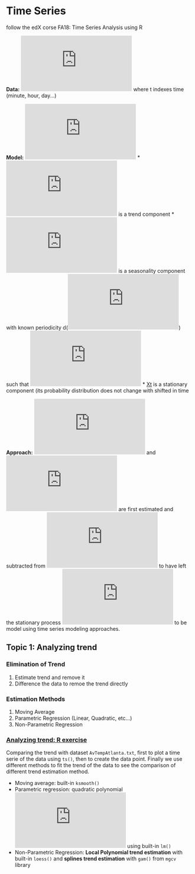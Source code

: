 # Time Series
follow the edX corse FA18: Time Series Analysis using R

  **Data:** ![Y_t](https://latex.codecogs.com/gif.latex?Y_t) where t indexes time (minute, hour, day...)

  **Model:** ![model](https://latex.codecogs.com/gif.latex?Y_t%3Dm_t&plus;s_t&plus;X_t)
    * ![mt](https://latex.codecogs.com/gif.latex?m_t) is a trend component
    * ![st](https://latex.codecogs.com/gif.latex?s_t) is a seasonality component with known periodicity d(![dforum](https://latex.codecogs.com/gif.latex?s_t%3Ds_%7Bt&plus;d%7D)) such that ![f](https://latex.codecogs.com/gif.latex?%5Csum_%7Bj%3D1%7D%5Eds_j%3D0)
    * [Xt](https://latex.codecogs.com/gif.latex?X_t) is a stationary component (its probability distribution does not change with shifted in time
  
  **Approach:** ![mt](https://latex.codecogs.com/gif.latex?m_t) and ![st](https://latex.codecogs.com/gif.latex?s_t) are first estimated and subtracted from ![Yt](https://latex.codecogs.com/gif.latex?Y_t) to have left the stationary process ![Xt](https://latex.codecogs.com/gif.latex?X_t) to be model using time series modeling approaches.


## Topic 1: Analyzing trend

### Elimination of Trend
  1.	Estimate trend and remove it
  2.	Difference the data to remoe the trend directly
### Estimation Methods
  1.	Moving Average
  2.	Parametric Regression (Linear, Quadratic, etc…)
  3.	Non-Parametric Regression
### [Analyzing trend: R exercise](https://github.com/Yuhsuant1994/DataScienceTechInstitute/blob/master/TimeSeries/1.%20Analyzing%20trend.R)

Comparing the trend with dataset `AvTempAtlanta.txt`, first to plot a time serie of the data using `ts()`, then to create the data point. Finally we use different methods to fit the trend of the data to see the comparison of different trend estimation method.
  * Moving average: built-in `ksmooth()`
  * Parametric regression: quadratic polynomial ![X_1+X_2](https://latex.codecogs.com/gif.latex?x&plus;x%5E2) using built-in `lm()`
  * Non-Parametric Regression: **Local Polynomial trend estimation** with built-in `loess()` and **splines trend estimation** with `gam()` from `mgcv` library
  
